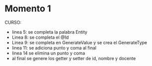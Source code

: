 # Momento 1

CURSO:
- linea 5: se completa la palabra Entity
- Linea 8: se completa el @Id
- Linea 9: se completa en GenerateValue y se crea el GenerateType
- linea 11: se adiciona punto y coma al final
- linea 14 se elimina un punto y coma
- al final se genere los getter y setter de id, nombre y docente 


